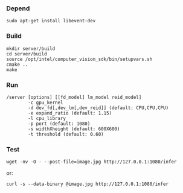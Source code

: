 ### Depend

`sudo apt-get install libevent-dev`

### Build

```
mkdir server/build
cd server/build
source /opt/intel/computer_vision_sdk/bin/setupvars.sh
cmake ..
make
```

### Run

```
/server [options] [[fd_model] lm_model reid_model]
        -c gpu_kernel
        -d dev_fd[,dev_lm[,dev_reid]] (default: CPU,CPU,CPU)
        -e expand_ratio (default: 1.15)
        -l cpu_library
        -p port (default: 1080)
        -s widthXheight (default: 600X600)
        -t threshold (default: 0.60)
```

### Test

`wget -nv -O - --post-file=image.jpg http://127.0.0.1:1080/infer`

or:

`curl -s --data-binary @image.jpg http://127.0.0.1:1080/infer`
